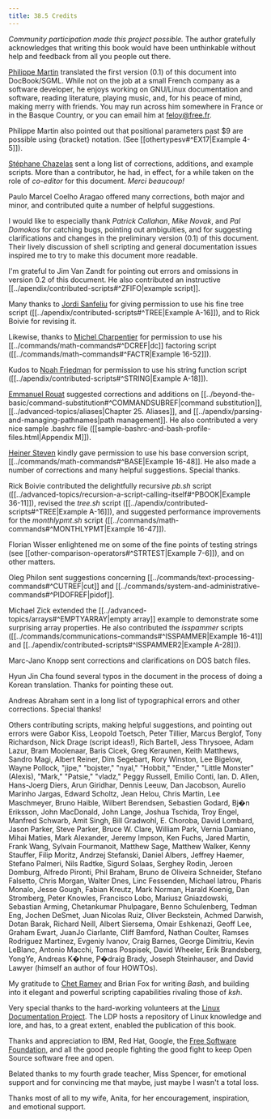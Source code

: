 ```yaml
---
title: 38.5 Credits
---
```



_Community participation made this project possible._ The author gratefully acknowledges that writing this book would have been unthinkable without help and feedback from all you people out there.

[Philippe Martin](mailto:feloy@free.fr) translated the first version (0.1) of this document into DocBook/SGML. While not on the job at a small French company as a software developer, he enjoys working on GNU/Linux documentation and software, reading literature, playing music, and, for his peace of mind, making merry with friends. You may run across him somewhere in France or in the Basque Country, or you can email him at [feloy@free.fr](mailto:feloy@free.fr).

Philippe Martin also pointed out that positional parameters past $9 are possible using {bracket} notation. (See [[othertypesv#^EX17|Example 4-5]]).

[Stéphane Chazelas](mailto:stephane_chazelas@yahoo.fr) sent a long list of corrections, additions, and example scripts. More than a contributor, he had, in effect, for a while taken on the role of _co-editor_ for this document. _Merci beaucoup!_

Paulo Marcel Coelho Aragao offered many corrections, both major and minor, and contributed quite a number of helpful suggestions.

I would like to especially thank _Patrick Callahan_, _Mike Novak_, and _Pal Domokos_ for catching bugs, pointing out ambiguities, and for suggesting clarifications and changes in the preliminary version (0.1) of this document. Their lively discussion of shell scripting and general documentation issues inspired me to try to make this document more readable.

I'm grateful to Jim Van Zandt for pointing out errors and omissions in version 0.2 of this document. He also contributed an instructive [[../apendix/contributed-scripts#^ZFIFO|example script]].

Many thanks to [Jordi Sanfeliu](mailto:mikaku@fiwix.org) for giving permission to use his fine tree script ([[../apendix/contributed-scripts#^TREE|Example A-16]]), and to Rick Boivie for revising it.

Likewise, thanks to [Michel Charpentier](mailto:charpov@cs.unh.edu) for permission to use his [[../commands/math-commands#^DCREF|dc]] factoring script ([[../commands/math-commands#^FACTR|Example 16-52]]).

Kudos to [Noah Friedman](mailto:friedman@prep.ai.mit.edu) for permission to use his string function script ([[../apendix/contributed-scripts#^STRING|Example A-18]]).

[Emmanuel Rouat](mailto:emmanuel.rouat@wanadoo.fr) suggested corrections and additions on [[../beyond-the-basic/command-substitution#^COMMANDSUBREF|command substitution]], [[../advanced-topics/aliases|Chapter 25. Aliases]], and [[../apendix/parsing-and-managing-pathnames|path management]]. He also contributed a very nice sample .bashrc file ([[sample-bashrc-and-bash-profile-files.html|Appendix M]]).

[Heiner Steven](mailto:heiner.steven@odn.de) kindly gave permission to use his base conversion script, [[../commands/math-commands#^BASE|Example 16-48]]. He also made a number of corrections and many helpful suggestions. Special thanks.

Rick Boivie contributed the delightfully recursive _pb.sh_ script ([[../advanced-topics/recursion-a-script-calling-itself#^PBOOK|Example 36-11]]), revised the _tree.sh_ script ([[../apendix/contributed-scripts#^TREE|Example A-16]]), and suggested performance improvements for the _monthlypmt.sh_ script ([[../commands/math-commands#^MONTHLYPMT|Example 16-47]]).

Florian Wisser enlightened me on some of the fine points of testing strings (see [[other-comparison-operators#^STRTEST|Example 7-6]]), and on other matters.

Oleg Philon sent suggestions concerning [[../commands/text-processing-commands#^CUTREF|cut]] and [[../commands/system-and-administrative-commands#^PIDOFREF|pidof]].

Michael Zick extended the [[../advanced-topics/arrays#^EMPTYARRAY|empty array]] example to demonstrate some surprising array properties. He also contributed the _isspammer_ scripts ([[../commands/communications-commands#^ISSPAMMER|Example 16-41]] and [[../apendix/contributed-scripts#^ISSPAMMER2|Example A-28]]).

Marc-Jano Knopp sent corrections and clarifications on DOS batch files.

Hyun Jin Cha found several typos in the document in the process of doing a Korean translation. Thanks for pointing these out.

Andreas Abraham sent in a long list of typographical errors and other corrections. Special thanks!

Others contributing scripts, making helpful suggestions, and pointing out errors were Gabor Kiss, Leopold Toetsch, Peter Tillier, Marcus Berglof, Tony Richardson, Nick Drage (script ideas!), Rich Bartell, Jess Thrysoee, Adam Lazur, Bram Moolenaar, Baris Cicek, Greg Keraunen, Keith Matthews, Sandro Magi, Albert Reiner, Dim Segebart, Rory Winston, Lee Bigelow, Wayne Pollock, "jipe," "bojster," "nyal," "Hobbit," "Ender," "Little Monster" (Alexis), "Mark," "Patsie," "vladz," Peggy Russell, Emilio Conti, Ian. D. Allen, Hans-Joerg Diers, Arun Giridhar, Dennis Leeuw, Dan Jacobson, Aurelio Marinho Jargas, Edward Scholtz, Jean Helou, Chris Martin, Lee Maschmeyer, Bruno Haible, Wilbert Berendsen, Sebastien Godard, Bj�n Eriksson, John MacDonald, John Lange, Joshua Tschida, Troy Engel, Manfred Schwarb, Amit Singh, Bill Gradwohl, E. Choroba, David Lombard, Jason Parker, Steve Parker, Bruce W. Clare, William Park, Vernia Damiano, Mihai Maties, Mark Alexander, Jeremy Impson, Ken Fuchs, Jared Martin, Frank Wang, Sylvain Fourmanoit, Matthew Sage, Matthew Walker, Kenny Stauffer, Filip Moritz, Andrzej Stefanski, Daniel Albers, Jeffrey Haemer, Stefano Palmeri, Nils Radtke, Sigurd Solaas, Serghey Rodin, Jeroen Domburg, Alfredo Pironti, Phil Braham, Bruno de Oliveira Schneider, Stefano Falsetto, Chris Morgan, Walter Dnes, Linc Fessenden, Michael Iatrou, Pharis Monalo, Jesse Gough, Fabian Kreutz, Mark Norman, Harald Koenig, Dan Stromberg, Peter Knowles, Francisco Lobo, Mariusz Gniazdowski, Sebastian Arming, Chetankumar Phulpagare, Benno Schulenberg, Tedman Eng, Jochen DeSmet, Juan Nicolas Ruiz, Oliver Beckstein, Achmed Darwish, Dotan Barak, Richard Neill, Albert Siersema, Omair Eshkenazi, Geoff Lee, Graham Ewart, JuanJo Ciarlante, Cliff Bamford, Nathan Coulter, Ramses Rodriguez Martinez, Evgeniy Ivanov, Craig Barnes, George Dimitriu, Kevin LeBlanc, Antonio Macchi, Tomas Pospisek, David Wheeler, Erik Brandsberg, YongYe, Andreas K�hne, P�draig Brady, Joseph Steinhauser, and David Lawyer (himself an author of four HOWTOs).

My gratitude to [Chet Ramey](mailto:chet@po.cwru.edu) and Brian Fox for writing _Bash_, and building into it elegant and powerful scripting capabilities rivaling those of _ksh_.

Very special thanks to the hard-working volunteers at the [Linux Documentation Project](http://www.tldp.org). The LDP hosts a repository of Linux knowledge and lore, and has, to a great extent, enabled the publication of this book.

Thanks and appreciation to IBM, Red Hat, Google, the [Free Software Foundation](http://www.fsf.org), and all the good people fighting the good fight to keep Open Source software free and open.

Belated thanks to my fourth grade teacher, Miss Spencer, for emotional support and for convincing me that maybe, just maybe I wasn't a total loss.

Thanks most of all to my wife, Anita, for her encouragement, inspiration, and emotional support.
